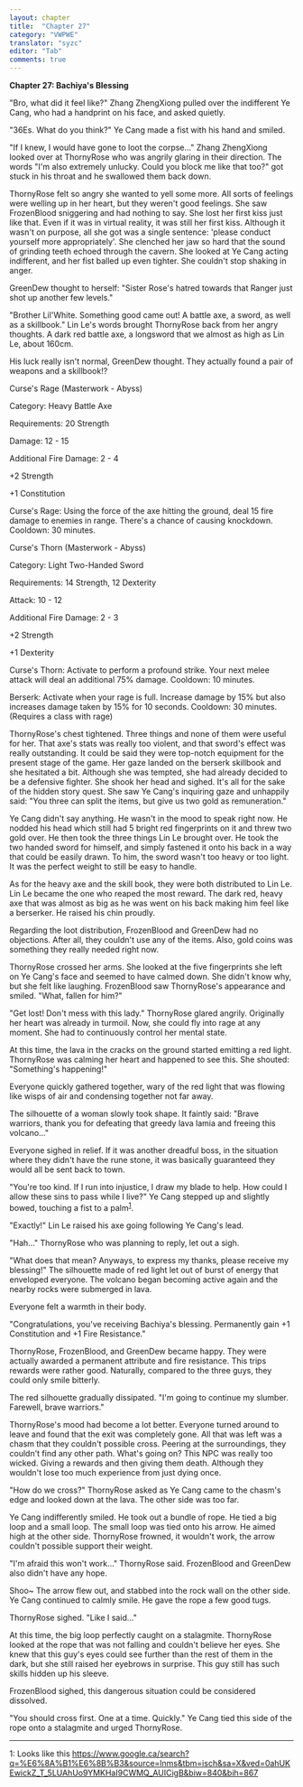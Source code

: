 ```yaml
---
layout: chapter
title:  "Chapter 27"
category: "VWPWE"
translator: "syzc"
editor: "Tab"
comments: true
---
```


**Chapter 27: Bachiya's Blessing**
 
"Bro, what did it feel like?" Zhang ZhengXiong pulled over the indifferent Ye Cang, who had a handprint on his face, and asked quietly.
 
"36Es. What do you think?" Ye Cang made a fist with his hand and smiled.
 
"If I knew, I would have gone to loot the corpse..." Zhang ZhengXiong looked over at ThornyRose who was angrily glaring in their direction. The words "I'm also extremely unlucky. Could you block me like that too?" got stuck in his throat and he swallowed them back down.
 
ThornyRose felt so angry she wanted to yell some more. All sorts of feelings were welling up in her heart, but they weren't good feelings. She saw FrozenBlood sniggering and had nothing to say. She lost her first kiss just like that. Even if it was in virtual reality, it was still her first kiss. Although it wasn't on purpose, all she got was a single sentence: 'please conduct yourself more appropriately'. She clenched her jaw so hard that the sound of grinding teeth echoed through the cavern. She looked at Ye Cang acting indifferent, and her fist balled up even tighter. She couldn't stop shaking in anger. 
 
GreenDew thought to herself: "Sister Rose's hatred towards that Ranger just shot up another few levels." 
 
"Brother Lil'White. Something good came out! A battle axe, a sword, as well as a skillbook." Lin Le's words brought ThornyRose back from her angry thoughts. A dark red battle axe, a longsword that we almost as high as Lin Le, about 160cm.
 
His luck really isn't normal, GreenDew thought. They actually found a pair of weapons and a skillbook!?
 
Curse's Rage (Masterwork - Abyss)
 
Category: Heavy Battle Axe
 
Requirements: 20 Strength
 
Damage: 12 - 15
 
Additional Fire Damage: 2 - 4
 
+2 Strength
 
+1 Constitution
 
Curse's Rage: Using the force of the axe hitting the ground, deal 15 fire damage to enemies in range. There's a chance of causing knockdown. Cooldown: 30 minutes.
 
Curse's Thorn (Masterwork - Abyss)
 
Category: Light Two-Handed Sword
 
Requirements: 14 Strength, 12 Dexterity
 
Attack: 10 - 12
 
Additional Fire Damage: 2 - 3
 
+2 Strength
 
+1 Dexterity
 
Curse's Thorn: Activate to perform a profound strike. Your next melee attack will deal an additional 75% damage. Cooldown: 10 minutes.
 
Berserk: Activate when your rage is full. Increase damage by 15% but also increases damage taken by 15% for 10 seconds. Cooldown: 30 minutes. (Requires a class with rage)
 
ThornyRose's chest tightened. Three things and none of them were useful for her. That axe's stats was really too violent, and that sword's effect was really outstanding. It could be said they were top-notch equipment for the present stage of the game. Her gaze landed on the berserk skillbook and she hesitated a bit. Although she was tempted, she had already decided to be a defensive fighter. She shook her head and sighed. It's all for the sake of the hidden story quest. She saw Ye Cang's inquiring gaze and unhappily said: "You three can split the items, but give us two gold as remuneration."
 
Ye Cang didn't say anything. He wasn't in the mood to speak right now. He nodded his head which still had 5 bright red fingerprints on it and threw two gold over. He then took the three things Lin Le brought over. He took the two handed sword for himself, and simply fastened it onto his back in a way that could be easily drawn. To him, the sword wasn't too heavy or too light. It was the perfect weight to still be easy to handle.
 
As for the heavy axe and the skill book, they were both distributed to Lin Le. Lin Le became the one who reaped the most reward. The dark red, heavy axe that was almost as big as he was went on his back making him feel like a berserker. He raised his chin proudly. 
 
Regarding the loot distribution, FrozenBlood and GreenDew had no objections. After all, they couldn't use any of the items. Also, gold coins was something they really needed right now. 
 
ThornyRose crossed her arms. She looked at the five fingerprints she left on Ye Cang's face and seemed to have calmed down. She didn't know why, but she felt like laughing. FrozenBlood saw ThornyRose's appearance and smiled. "What, fallen for him?"
 
"Get lost! Don't mess with this lady." ThornyRose glared angrily. Originally her heart was already in turmoil. Now, she could fly into rage at any moment. She had to continuously control her mental state.  
 
At this time, the lava in the cracks on the ground started emitting a red light. ThornyRose was calming her heart and happened to see this. She shouted: "Something's happening!"
 
Everyone quickly gathered together, wary of the red light that was flowing like wisps of air and condensing together not far away.
 
The silhouette of a woman slowly took shape. It faintly said: "Brave warriors, thank you for defeating that greedy lava lamia and freeing this volcano..."
 
Everyone sighed in relief. If it was another dreadful boss, in the situation where they didn't have the rune stone, it was basically guaranteed they would all be sent back to town.
 
"You're too kind. If I run into injustice, I draw my blade to help. How could I allow these sins to pass while I live?" Ye Cang stepped up and slightly bowed, touching a fist to a palm<sup>[1](#footnote1)</sup>. 
 
"Exactly!" Lin Le raised his axe going following Ye Cang's lead.
 
"Hah..." ThornyRose who was planning to reply, let out a sigh.
 
"What does that mean? Anyways, to express my thanks, please receive my blessing!" The silhouette made of red light let out of burst of energy that enveloped everyone. The volcano began becoming active again and the nearby rocks were submerged in lava.
 
Everyone felt a warmth in their body.
 
"Congratulations, you've receiving Bachiya's blessing. Permanently gain +1 Constitution and +1 Fire Resistance."
 
ThornyRose, FrozenBlood, and GreenDew became happy. They were actually awarded a permanent attribute and fire resistance. This trips rewards were rather good. Naturally, compared to the three guys, they could only smile bitterly.
 
The red silhouette gradually dissipated. "I'm going to continue my slumber. Farewell, brave warriors."
 
ThornyRose's mood had become a lot better. Everyone turned around to leave and found that the exit was completely gone. All that was left was a chasm that they couldn't possible cross. Peering at the surroundings, they couldn't find any other path. What's going on? This NPC was really too wicked. Giving a rewards and then giving them death. Although they wouldn't lose too much experience from just dying once.
 
"How do we cross?" ThornyRose asked as Ye Cang came to the chasm's edge and looked down at the lava. The other side was too far. 
 
Ye Cang indifferently smiled. He took out a bundle of rope. He tied a big loop and a small loop. The small loop was tied onto his arrow. He aimed high at the other side. ThornyRose frowned, it wouldn't work, the arrow couldn't possible support their weight.
 
"I'm afraid this won't work..." ThornyRose said. FrozenBlood and GreenDew also didn't have any hope.
 
Shoo~ The arrow flew out, and stabbed into the rock wall on the other side. Ye Cang continued to calmly smile. He gave the rope a few good tugs. 
 
ThornyRose sighed. "Like I said..."
 
At this time, the big loop perfectly caught on a stalagmite. ThornyRose looked at the rope that was not falling and couldn't believe her eyes. She knew that this guy's eyes could see further than the rest of them in the dark, but she still raised her eyebrows in surprise. This guy still has such skills hidden up his sleeve.
 
FrozenBlood sighed, this dangerous situation could be considered dissolved. 
 
"You should cross first. One at a time. Quickly." Ye Cang tied this side of the rope onto a stalagmite and urged ThornyRose.
 
---

<a name="footnote1">1</a>: Looks like this <a href="https://www.google.ca/search?q=%E6%8A%B1%E6%8B%B3&source=lnms&tbm=isch&sa=X&ved=0ahUKEwickZ_T_5LUAhUo9YMKHaI9CWMQ_AUICigB&biw=840&bih=867">https://www.google.ca/search?q=%E6%8A%B1%E6%8B%B3&source=lnms&tbm=isch&sa=X&ved=0ahUKEwickZ_T_5LUAhUo9YMKHaI9CWMQ_AUICigB&biw=840&bih=867</a>